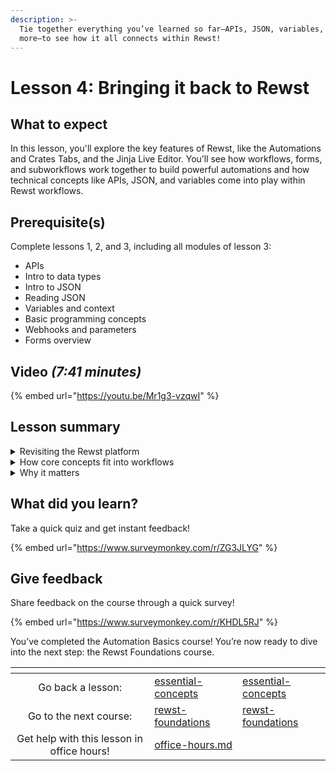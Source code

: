 ```yaml
---
description: >-
  Tie together everything you’ve learned so far—APIs, JSON, variables, and
  more—to see how it all connects within Rewst!
---
```


# Lesson 4: Bringing it back to Rewst

## What to expect

In this lesson, you'll explore the key features of Rewst, like the Automations and Crates Tabs, and the Jinja Live Editor. You’ll see how workflows, forms, and subworkflows work together to build powerful automations and how technical concepts like APIs, JSON, and variables come into play within Rewst workflows.

## Prerequisite(s)&#x20;

Complete lessons 1, 2, and 3, including all modules of lesson 3:

* APIs
* Intro to data types
* Intro to JSON
* Reading JSON
* Variables and context
* Basic programming concepts
* Webhooks and parameters
* Forms overview

## Video _(7:41 minutes)_

{% embed url="https://youtu.be/Mr1g3-vzqwI" %}

## Lesson summary

<details>

<summary>Revisiting the Rewst platform</summary>

Rewst’s **Automations Tab** is where you create and manage workflows that automate tasks and processes:

* **Workflows**: Step-by-step instructions that run automations.
* **Forms**: Collect data and trigger workflows.
* **Crates**: Pre-built workflows to get started quickly and boost ROI.

The **Tools Tab** includes the **Jinja Live Editor**, where you can practice working with JSON data and test expressions before using them in workflows.

</details>

<details>

<summary>How core concepts fit into workflows</summary>

The technical concepts you’ve learned—like APIs, JSON, variables, and webhooks—power Rewst workflows.

Example: In a new hire onboarding workflow:

* A form triggers the workflow.
* An API call creates the new hire’s account.
* Data is stored in **context variables** for later use.
* A **subworkflow** assigns permissions based on the employee’s role.

</details>

<details>

<summary>Why it matters</summary>

Understanding how these concepts connect makes Rewst more approachable and helps you build scalable, adaptable automations. These tools let you streamline complex processes while keeping workflows dynamic and reusable.

</details>



## What did you learn?&#x20;

Take a quick quiz and get instant feedback!

{% embed url="https://www.surveymonkey.com/r/ZG3JLYG" %}

## Give feedback&#x20;

Share feedback on the course through a quick survey!

{% embed url="https://www.surveymonkey.com/r/KHDL5RJ" %}

You’ve completed the Automation Basics course! You’re now ready to dive into the next step: the Rewst Foundations course.&#x20;

<table data-card-size="large" data-column-title-hidden data-view="cards" data-full-width="false"><thead><tr><th align="center"></th><th data-type="content-ref"></th><th data-hidden data-card-target data-type="content-ref"></th></tr></thead><tbody><tr><td align="center">Go back a lesson: </td><td><a href="essential-concepts/">essential-concepts</a></td><td><a href="essential-concepts/">essential-concepts</a></td></tr><tr><td align="center">Go to the next course: </td><td><a href="../rewst-foundations/">rewst-foundations</a></td><td><a href="../rewst-foundations/">rewst-foundations</a></td></tr><tr><td align="center">Get help with this lesson in office hours!</td><td><a href="../office-hours.md">office-hours.md</a></td><td></td></tr></tbody></table>
